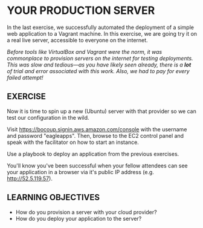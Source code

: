 # YOUR PRODUCTION SERVER

In the last exercise, we successfully automated the deployment of a simple web
application to a Vagrant machine. In this exercise, we are going try it on a
real live server, accessible to everyone on the internet.

*Before tools like VirtualBox and Vagrant were the norm, it was commonplace to
provision servers on the internet for testing deployments. This was slow and
tedious—as you have likely seen already, there is a __lot__ of trial and error
associated with this work. Also, we had to pay for every failed attempt!*

## EXERCISE

Now it is time to spin up a new (Ubuntu) server with that provider so we can
test our configuration in the wild.

Visit https://bocoup.signin.aws.amazon.com/console with the username and
password "eagleapps". Then, browse to the EC2 control panel and speak with
the facilitator on how to start an instance.

Use a playbook to deploy an application from the previous exercises.

You'll know you've been successful when your fellow attendees can see your
application in a browser via it's public IP address (e.g. http://52.5.119.57).

## LEARNING OBJECTIVES

- How do you provision a server with your cloud provider?
- How do you deploy your application to the server?
